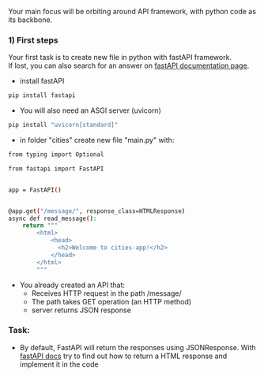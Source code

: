 Your main focus will be orbiting around API framework, with python code as its backbone.  

### 1)    First steps  
Your first task is to create new file in python with fastAPI framework.  
If lost, you can also search for an answer on [fastAPI documentation page](https://fastapi.tiangolo.com/).

* install fastAPI
```bash
pip install fastapi
```
* You will also need an ASGI server (uvicorn)
```bash
pip install "uvicorn[standard]"
```
* in folder "cities" create new file "main.py"   with:
```bash
from typing import Optional

from fastapi import FastAPI


app = FastAPI()


@app.get("/message/", response_class=HTMLResponse)
async def read_message():
    return """
        <html>
            <head>
              <h2>Welcome to cities-app!</h2>
            </head>
        </html>
        """

```

- You already created an API that:  
    - Receives HTTP request in the path /message/
    - The path takes GET operation (an HTTP method)
    - server returns JSON response

### Task:  
- By default, FastAPI will return the responses using JSONResponse. With [fastAPI docs](https://fastapi.tiangolo.com/) try to find out how to return a HTML response and implement it in the code